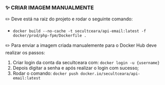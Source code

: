 
### ✨ CRIAR IMAGEM MANUALMENTE

✏️ Deve está na raiz do projeto e rodar o seguinte comando:

 - `docker build --no-cache -t secultceara/api-email:latest -f docker/prod/php-fpm/Dockerfile .`

✏️ Para enviar a imagem criada manualemente para o Docker Hub deve realizar os passos:

 1. Criar login da conta da secultceara com:  `docker login -u {username}`
 2. Depois digitar a senha e após realizar o login com sucesso;
 3. Rodar o comando: `docker push docker.io/secultceara/api-email:latest`